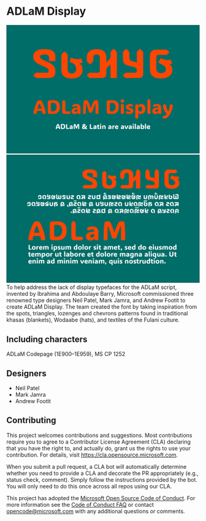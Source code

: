 # ADLaM Display

![ADLaM-Display1](Documentation/images/Adlam-Display_GF1.png)
![ADLaM-Display2](Documentation/images/Adlam-Display_GF2.png)
To help address the lack of display typefaces for the ADLaM script, invented by Ibrahima and Abdoulaye Barry, Microsoft commissioned three renowned type designers Neil Patel, Mark Jamra, and Andrew Footit to create ADLaM Display. The team created the font by taking inspiration from the spots, triangles, lozenges and chevrons patterns found in traditional khasas (blankets), Wodaabe (hats), and textiles of the Fulani culture.

## Including characters
ADLaM Codepage (1E900–1E959), MS CP 1252

## Designers
- Neil Patel 
- Mark Jamra
- Andrew Footit 
 
## Contributing

This project welcomes contributions and suggestions.  Most contributions require you to agree to a
Contributor License Agreement (CLA) declaring that you have the right to, and actually do, grant us
the rights to use your contribution. For details, visit https://cla.opensource.microsoft.com.

When you submit a pull request, a CLA bot will automatically determine whether you need to provide
a CLA and decorate the PR appropriately (e.g., status check, comment). Simply follow the instructions
provided by the bot. You will only need to do this once across all repos using our CLA.

This project has adopted the [Microsoft Open Source Code of Conduct](https://opensource.microsoft.com/codeofconduct/).
For more information see the [Code of Conduct FAQ](https://opensource.microsoft.com/codeofconduct/faq/) or
contact [opencode@microsoft.com](mailto:opencode@microsoft.com) with any additional questions or comments.
